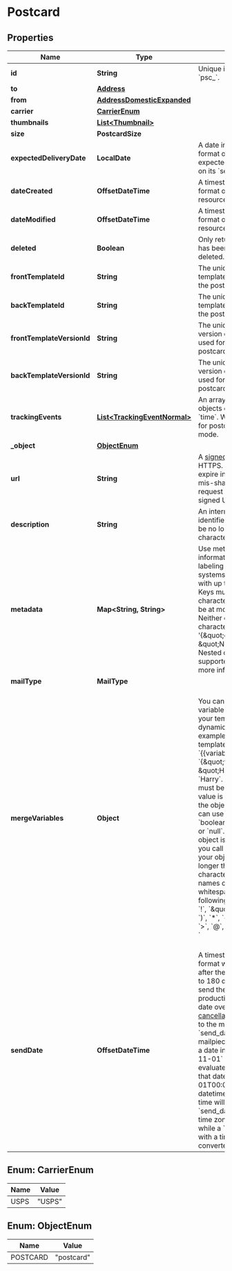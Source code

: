 

# Postcard


## Properties

Name | Type | Description | Notes
------------ | ------------- | ------------- | -------------
**id** | **String** | Unique identifier prefixed with &#x60;psc_&#x60;. |  [optional]
**to** | [**Address**](Address.md) |  |  [optional]
**from** | [**AddressDomesticExpanded**](AddressDomesticExpanded.md) |  |  [optional]
**carrier** | [**CarrierEnum**](#CarrierEnum) |  |  [optional]
**thumbnails** | [**List&lt;Thumbnail&gt;**](Thumbnail.md) |  |  [optional]
**size** | **PostcardSize** |  |  [optional]
**expectedDeliveryDate** | **LocalDate** | A date in YYYY-MM-DD format of the mailpiece&#39;s expected delivery date based on its &#x60;send_date&#x60;. |  [optional]
**dateCreated** | **OffsetDateTime** | A timestamp in ISO 8601 format of the date the resource was created. |  [optional]
**dateModified** | **OffsetDateTime** | A timestamp in ISO 8601 format of the date the resource was last modified. |  [optional]
**deleted** | **Boolean** | Only returned if the resource has been successfully deleted. |  [optional]
**frontTemplateId** | **String** | The unique ID of the HTML template used for the front of the postcard. |  [optional]
**backTemplateId** | **String** | The unique ID of the HTML template used for the back of the postcard. |  [optional]
**frontTemplateVersionId** | **String** | The unique ID of the specific version of the HTML template used for the front of the postcard. |  [optional]
**backTemplateVersionId** | **String** | The unique ID of the specific version of the HTML template used for the back of the postcard. |  [optional]
**trackingEvents** | [**List&lt;TrackingEventNormal&gt;**](TrackingEventNormal.md) | An array of tracking_event objects ordered by ascending &#x60;time&#x60;. Will not be populated for postcards created in test mode. |  [optional]
**_object** | [**ObjectEnum**](#ObjectEnum) |  |  [optional]
**url** | **String** | A [signed link](#section/Asset-URLs) served over HTTPS. The link returned will expire in 30 days to prevent mis-sharing. Each time a GET request is initiated, a new signed URL will be generated. |  [optional]
**description** | **String** | An internal description that identifies this resource. Must be no longer than 255 characters.  |  [optional]
**metadata** | **Map&lt;String, String&gt;** | Use metadata to store custom information for tagging and labeling back to your internal systems. Must be an object with up to 20 key-value pairs. Keys must be at most 40 characters and values must be at most 500 characters. Neither can contain the characters &#x60;\&quot;&#x60; and &#x60;\\&#x60;. i.e. &#39;{\&quot;customer_id\&quot; : \&quot;NEWYORK2015\&quot;}&#39; Nested objects are not supported.  See [Metadata](#section/Metadata) for more information. |  [optional]
**mailType** | **MailType** |  |  [optional]
**mergeVariables** | **Object** | You can input a merge variable payload object to your template to render dynamic content. For example, if you have a template like: &#x60;{{variable_name}}&#x60;, pass in &#x60;{\&quot;variable_name\&quot;: \&quot;Harry\&quot;}&#x60; to render &#x60;Harry&#x60;. &#x60;merge_variables&#x60; must be an object. Any type of value is accepted as long as the object is valid JSON; you can use &#x60;strings&#x60;, &#x60;numbers&#x60;, &#x60;booleans&#x60;, &#x60;arrays&#x60;, &#x60;objects&#x60;, or &#x60;null&#x60;. The max length of the object is 25,000 characters. If you call &#x60;JSON.stringify&#x60; on your object, it can be no longer than 25,000 characters. Your variable names cannot contain any whitespace or any of the following special characters: &#x60;!&#x60;, &#x60;\&quot;&#x60;, &#x60;#&#x60;, &#x60;%&#x60;, &#x60;&amp;&#x60;, &#x60;&#39;&#x60;, &#x60;(&#x60;, &#x60;)&#x60;, &#x60;*&#x60;, &#x60;+&#x60;, &#x60;,&#x60;, &#x60;/&#x60;, &#x60;;&#x60;, &#x60;&lt;&#x60;, &#x60;&#x3D;&#x60;, &#x60;&gt;&#x60;, &#x60;@&#x60;, &#x60;[&#x60;, &#x60;\\&#x60;, &#x60;]&#x60;, &#x60;^&#x60;, &#x60;&#x60; &#x60; &#x60;&#x60;, &#x60;{&#x60;, &#x60;|&#x60;, &#x60;}&#x60;, &#x60;~&#x60;. More instructions can be found in [our guide to using html and merge variables](https://lob.com/resources/guides/general/using-html-and-merge-variables). Depending on your [Merge Variable strictness](https://dashboard.lob.com/#/settings/account) setting, if you define variables in your HTML but do not pass them here, you will either receive an error or the variable will render as an empty string. |  [optional]
**sendDate** | **OffsetDateTime** | A timestamp in ISO 8601 format which specifies a date after the current time and up to 180 days in the future to send the letter off for production. Setting a send date overrides the default [cancellation window](#section/Cancellation-Windows) applied to the mailpiece. Until the &#x60;send_date&#x60; has passed, the mailpiece can be canceled. If a date in the format &#x60;2017-11-01&#x60; is passed, it will evaluate to midnight UTC of that date (&#x60;2017-11-01T00:00:00.000Z&#x60;). If a datetime is passed, that exact time will be used. A &#x60;send_date&#x60; passed with no time zone will default to UTC, while a &#x60;send_date&#x60; passed with a time zone will be converted to UTC. |  [optional]



## Enum: CarrierEnum

Name | Value
---- | -----
USPS | &quot;USPS&quot;



## Enum: ObjectEnum

Name | Value
---- | -----
POSTCARD | &quot;postcard&quot;



